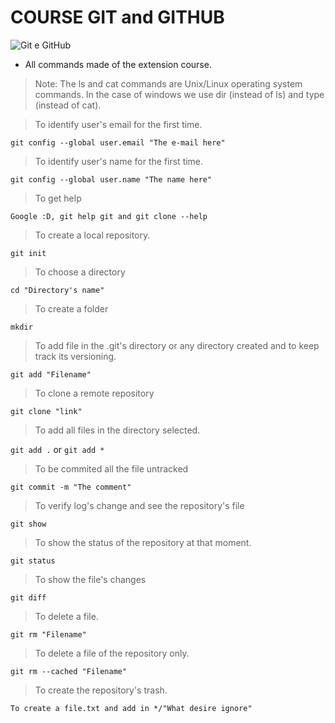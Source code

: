 # COURSE GIT and GITHUB

![Git e GitHub](https://user-images.githubusercontent.com/105549520/170841377-fb97aa8a-2463-424d-90e7-fe323d8e4e86.png)


* All commands made of the extension course.

> Note: The ls and cat commands are Unix/Linux operating system commands. In the case of windows we use dir (instead of ls) and type (instead of cat).

>To identify user's email for the first time.

`git config --global user.email "The e-mail here"`

>To identify user's name for the first time.

`git config --global user.name "The name here"`

>To get help

`Google :D, git help git and git clone --help`

> To create a local repository. 

`git init`

> To choose a directory

`cd "Directory's name"`

>To create a folder

`mkdir`

>To add file in the .git's directory or any directory created and to keep track its versioning.

`git add "Filename"`

>To clone a remote repository

`git clone "link"`

>To add all files in the directory selected.

`git add .` or `git add *`

>To be commited all the file untracked

`git commit -m "The comment"`

>To verify log's change and see the repository's file

`git show`

>To show the status of the repository at that moment.

`git status`

>To show the file's changes

`git diff`

>To delete a file.

`git rm "Filename"`

>To delete a file of the repository only.

`git rm --cached "Filename"`

>To create the repository's trash.

`To create a file.txt and add in */"What desire ignore"`










